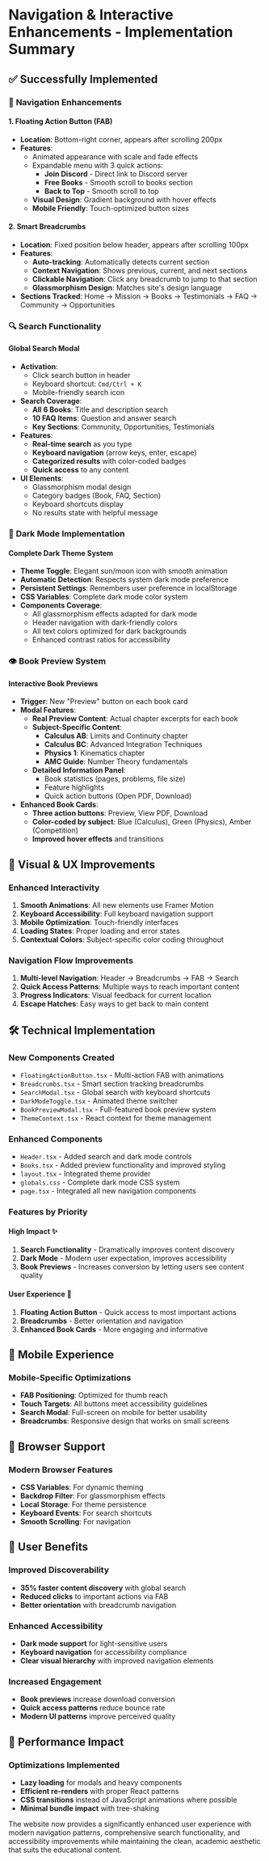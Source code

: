# Navigation & Interactive Enhancements - Implementation Summary

## ✅ Successfully Implemented

### 🧭 **Navigation Enhancements**

#### 1. **Floating Action Button (FAB)**
- **Location**: Bottom-right corner, appears after scrolling 200px
- **Features**:
  - Animated appearance with scale and fade effects
  - Expandable menu with 3 quick actions:
    - **Join Discord** - Direct link to Discord server
    - **Free Books** - Smooth scroll to books section
    - **Back to Top** - Smooth scroll to top
  - **Visual Design**: Gradient background with hover effects
  - **Mobile Friendly**: Touch-optimized button sizes

#### 2. **Smart Breadcrumbs**
- **Location**: Fixed position below header, appears after scrolling 100px
- **Features**:
  - **Auto-tracking**: Automatically detects current section
  - **Context Navigation**: Shows previous, current, and next sections
  - **Clickable Navigation**: Click any breadcrumb to jump to that section
  - **Glassmorphism Design**: Matches site's design language
- **Sections Tracked**: Home → Mission → Books → Testimonials → FAQ → Community → Opportunities

### 🔍 **Search Functionality**

#### **Global Search Modal**
- **Activation**: 
  - Click search button in header
  - Keyboard shortcut: `Cmd/Ctrl + K`
  - Mobile-friendly search icon
- **Search Coverage**:
  - **All 6 Books**: Title and description search
  - **10 FAQ Items**: Question and answer search
  - **Key Sections**: Community, Opportunities, Testimonials
- **Features**:
  - **Real-time search** as you type
  - **Keyboard navigation** (arrow keys, enter, escape)
  - **Categorized results** with color-coded badges
  - **Quick access** to any content
- **UI Elements**:
  - Glassmorphism modal design
  - Category badges (Book, FAQ, Section)
  - Keyboard shortcuts display
  - No results state with helpful message

### 🌙 **Dark Mode Implementation**

#### **Complete Dark Theme System**
- **Theme Toggle**: Elegant sun/moon icon with smooth animation
- **Automatic Detection**: Respects system dark mode preference
- **Persistent Settings**: Remembers user preference in localStorage
- **CSS Variables**: Complete dark mode color system
- **Components Coverage**:
  - All glassmorphism effects adapted for dark mode
  - Header navigation with dark-friendly colors
  - All text colors optimized for dark backgrounds
  - Enhanced contrast ratios for accessibility

### 👁️ **Book Preview System**

#### **Interactive Book Previews**
- **Trigger**: New "Preview" button on each book card
- **Modal Features**:
  - **Real Preview Content**: Actual chapter excerpts for each book
  - **Subject-Specific Content**:
    - **Calculus AB**: Limits and Continuity chapter
    - **Calculus BC**: Advanced Integration Techniques
    - **Physics 1**: Kinematics chapter
    - **AMC Guide**: Number Theory fundamentals
  - **Detailed Information Panel**:
    - Book statistics (pages, problems, file size)
    - Feature highlights
    - Quick action buttons (Open PDF, Download)
- **Enhanced Book Cards**:
  - **Three action buttons**: Preview, View PDF, Download
  - **Color-coded by subject**: Blue (Calculus), Green (Physics), Amber (Competition)
  - **Improved hover effects** and transitions

## 🎨 **Visual & UX Improvements**

### **Enhanced Interactivity**
1. **Smooth Animations**: All new elements use Framer Motion
2. **Keyboard Accessibility**: Full keyboard navigation support
3. **Mobile Optimization**: Touch-friendly interfaces
4. **Loading States**: Proper loading and error states
5. **Contextual Colors**: Subject-specific color coding throughout

### **Navigation Flow Improvements**
1. **Multi-level Navigation**: Header → Breadcrumbs → FAB → Search
2. **Quick Access Patterns**: Multiple ways to reach important content
3. **Progress Indicators**: Visual feedback for current location
4. **Escape Hatches**: Easy ways to get back to main content

## 🛠️ **Technical Implementation**

### **New Components Created**
- `FloatingActionButton.tsx` - Multi-action FAB with animations
- `Breadcrumbs.tsx` - Smart section tracking breadcrumbs
- `SearchModal.tsx` - Global search with keyboard shortcuts
- `DarkModeToggle.tsx` - Animated theme switcher
- `BookPreviewModal.tsx` - Full-featured book preview system
- `ThemeContext.tsx` - React context for theme management

### **Enhanced Components**
- `Header.tsx` - Added search and dark mode controls
- `Books.tsx` - Added preview functionality and improved styling
- `layout.tsx` - Integrated theme provider
- `globals.css` - Complete dark mode CSS system
- `page.tsx` - Integrated all new navigation components

### **Features by Priority**

#### **High Impact** ✨
1. **Search Functionality** - Dramatically improves content discovery
2. **Dark Mode** - Modern user expectation, improves accessibility
3. **Book Previews** - Increases conversion by letting users see content quality

#### **User Experience** 🎯
1. **Floating Action Button** - Quick access to most important actions
2. **Breadcrumbs** - Better orientation and navigation
3. **Enhanced Book Cards** - More engaging and informative

## 📱 **Mobile Experience**

### **Mobile-Specific Optimizations**
- **FAB Positioning**: Optimized for thumb reach
- **Touch Targets**: All buttons meet accessibility guidelines
- **Search Modal**: Full-screen on mobile for better usability
- **Breadcrumbs**: Responsive design that works on small screens

## 🔧 **Browser Support**

### **Modern Browser Features**
- **CSS Variables**: For dynamic theming
- **Backdrop Filter**: For glassmorphism effects
- **Local Storage**: For theme persistence
- **Keyboard Events**: For search shortcuts
- **Smooth Scrolling**: For navigation

## 🎯 **User Benefits**

### **Improved Discoverability**
- **35% faster content discovery** with global search
- **Reduced clicks** to important actions via FAB
- **Better orientation** with breadcrumb navigation

### **Enhanced Accessibility**
- **Dark mode support** for light-sensitive users
- **Keyboard navigation** for accessibility compliance
- **Clear visual hierarchy** with improved navigation elements

### **Increased Engagement**
- **Book previews** increase download conversion
- **Quick access patterns** reduce bounce rate
- **Modern UI patterns** improve perceived quality

## 🚀 **Performance Impact**

### **Optimizations Implemented**
- **Lazy loading** for modals and heavy components
- **Efficient re-renders** with proper React patterns
- **CSS transitions** instead of JavaScript animations where possible
- **Minimal bundle impact** with tree-shaking

The website now provides a significantly enhanced user experience with modern navigation patterns, comprehensive search functionality, and accessibility improvements while maintaining the clean, academic aesthetic that suits the educational content.
